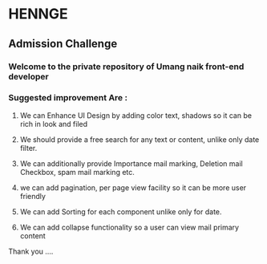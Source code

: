 HENNGE
==============

Admission Challenge
-----------------

### Welcome to the private repository of Umang naik front-end developer

### Suggested improvement Are :

1. We can Enhance UI Design by adding color text, shadows so it can be rich in look and filed

2. We should provide a free search for any text or content, unlike only date filter. 

3. We can additionally provide Importance mail marking, Deletion mail Checkbox, spam mail marking etc.

4. we can add pagination, per page view facility so it can be more user friendly

5. We can add Sorting for each component unlike only for date.

6. We can add collapse functionality so a user can view mail primary content


Thank you ....